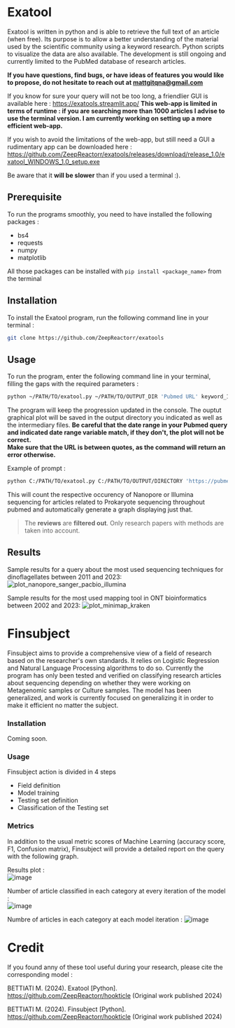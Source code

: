 # Exatool

Exatool is written in python and is able to retrieve the full text of an article (when free). Its purpose is to allow a better understanding of the material used by the scientific community using a keyword research. Python scripts to visualize the data are also available.
The development is still ongoing and currently limited to the PubMed database of research articles. 

**If you have questions, find bugs, or have ideas of features you would like to propose, do not hesitate to reach out at mattgitqna@gmail.com**

If you know for sure your query will not be too long, a friendlier GUI is available here : https://exatools.streamlit.app/
**This web-app is limited in terms of runtime : if you are searching more than 1000 articles I advise to use the terminal version. I am currently working on setting up a more efficient web-app.**

If you wish to avoid the limitations of the web-app, but still need a GUI a rudimentary app can be downloaded here : https://github.com/ZeepReactorr/exatools/releases/download/release_1.0/exatool_WINDOWS_1.0_setup.exe <br>

Be aware that it **will be slower** than if you used a terminal :).

## Prerequisite 

To run the programs smoothly, you need to have installed the following packages : 
- bs4
- requests
- numpy
- matplotlib

All those packages can be installed with `pip install <package_name>` from the terminal

## Installation

To install the Exatool program, run the following command line in your terminal :
```sh
git clone https://github.com/ZeepReactorr/exatools
```

## Usage

To run the program, enter the following command line in your terminal, filling the gaps with the required parameters :
```sh
python ~/PATH/TO/exatool.py ~/PATH/TO/OUTPUT_DIR 'Pubmed URL' keyword_1 keyword_2... keyword_n
```

The program will keep the progression updated in the console. The ouptut graphical plot will be saved in the output directory you indicated as well as the intermediary files. 
**Be careful that the date range in your Pubmed query and indicated date range variable __match__, if they don't, the plot will not be correct.** <br>
**Make sure that the URL is between quotes, as the command will return an error otherwise.**

Example of prompt : 

```sh
python C:/PATH/TO/exatool.py C:/PATH/TO/OUTPUT/DIRECTORY 'https://pubmed.ncbi.nlm.nih.gov/?term=prokaryote+sequencing&filter=simsearch2.ffrft' Illumina Nanopore
```

This will count the respective occurency of Nanopore or Illumina sequencing for articles related to Prokaryote sequencing throughout pubmed and automatically generate a graph displaying just that. 

> The **reviews** are **filtered out**. Only research papers with methods are taken into account.

## Results

Sample results for a query about the most used sequencing techniques for dinoflagellates between 2011 and 2023:
![plot_nanopore_sanger_pacbio_illumina](https://github.com/ZeepReactorr/hookticle/assets/151944715/dc86374f-0822-4d35-9331-c7baa9d6d8a9)

Sample results for the most used mapping tool in ONT bioinformatics between 2002 and 2023: 
![plot_minimap_kraken](https://github.com/ZeepReactorr/hookticle/assets/151944715/9574660c-c830-48c2-9667-589b15deac2d)


# Finsubject

Finsubject aims to provide a comprehensive view of a field of research based on the researcher's own standards. It relies on Logistic Regression and Natural Language Processing algorithms to do so. Currently the program has only been tested and verified on classifying research articles about sequencing depending on whether they were working on Metagenomic samples or Culture samples. The model has been generalized, and work is currently focused on generalizing it in order to make it efficient no matter the subject.

### Installation

Coming soon.

### Usage

Finsubject action is divided in 4 steps
- Field definition 
- Model training
- Testing set definition
- Classification of the Testing set

### Metrics

In addition to the usual metric scores of Machine Learning (accuracy score, F1, Confusion matrix), Finsubject will provide a detailed report on the query with the following graph.

Results plot : <br>
![image](https://github.com/ZeepReactorr/hookticle/assets/151944715/52f3a94c-6ede-4a46-bee4-557dad3ffb82)

Number of article classified in each category at every iteration of the model : <br>
![image](https://github.com/ZeepReactorr/hookticle/assets/151944715/92c2098f-0c7d-4f0b-842e-3904b550c105)

Numbre of articles in each category at each model iteration :
![image](https://github.com/ZeepReactorr/hookticle/assets/151944715/124c9137-beb6-4834-938d-5f494222a380)

# Credit

If you found anny of these tool useful during your research, please cite the corresponding model :

BETTIATI M. (2024). Exatool [Python]. https://github.com/ZeepReactorr/hookticle (Original work published 2024)

BETTIATI M. (2024). Finsubject [Python]. https://github.com/ZeepReactorr/hookticle (Original work published 2024)







